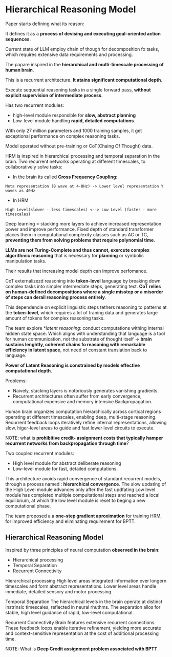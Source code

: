 # Hierarchical Reasoning Model

Paper starts defining what its reason:

It defines it as a **process of devising and executing  goal-oriented action sequences**.

Current state of LLM employ chain of though for decomposition fo tasks, which requires extensive data requirements and processing.


The papare inspired in the **hierarchical and multi-timescale processing of human brain**.

This is a recurrent architecture. **It atains significant computational depth**. 

Execute sequential reasoning tasks in a single forward pass, **without explicit supervision of intermediate process**.

Has two recurrent modules:
- high-level module responsible for **slow, abstract planning**
- Low-level module handling **rapid, detailed computations**.


With only 27 million parameters and 1000 training samples, it get exceptional performance on complex reasoning tasks.

Model operated without pre-training or CoT(Chaing Of Thought) data.







HRM is inspired in hierarchical processing and temporal separation in the brain. Two recurrent networks operating at different timescales, to collaboratively solve tasks:
- In the brain its called **Cross Frequency Coupling**:
```
Meta representation (θ wave at 4-8Hz) -> Lower level representation Y waves as 40Hz
```

- In HRM
```
High Level(slower - less timescales) <--> Low Level (faster - more timescales)
```





Deep learning = stacking more layers to achieve increased representation power and improve performance.
Fixed depth of standard transformer places them in computational complexity classes such as AC or TC,
**preventing them from solving problems that require polynomial time**.


**LLMs are not Turing-Complete and thus cannot, exercute complex algorithmic reasoning** that is necessary for **planning** or symbolic manipulation tasks.

Their results that increasing model depth can improve perfomance.


CoT externalizezd reasoning into **token-level** language by breaking down complex tasks into simpler intermediate steps, generating text. 
**CoT relies on human-defined decompositions where a single misstep or a misorder of steps can derail reasoning process entirely**.

This dependencie on explicit linguistic steps tethers reasoning to patterns at the **token-level**, which requires a lot of traning data and generates large amount of tokens for complex reasoning tasks. 



The team explore **latent reasoning*: conduct computations withing internal hidden state space. 
Which aligns with understanding that language is a tool for human communication, not the substrate of thought itself -> **brain sustains lenghtly, coherent chains fo reasoning with remarkable efficiency in latent space**, not need of constant translation back to language.




**Power of Latent Reasoning is constrained by models effective computational depth**.

Problems:
- Naively, stacking layers is notoriously generates vanishing gradients. 
- Recurrent architectures often suffer from early convergence, computational expensive and memory intensive Backpropagation.



Human brain organizes computation hierarchically across cortical regions operating at different timescales, enabling deep, multi-stage reasoning. 
Recurrent feedback loops iteratively refine internal representations, allowing slow, higer-level areas to guide and fast lower level circuits to execute. 

NOTE: what is **prohibitive credit- assignment costs that typically hamper recurrent networks from backpropagation through time**?



Two coupled recurrent modules:
- High level module for abstract deliberate reasoning
- Low-level module for fast, detailed computations.

This architecture avoids rapid convergence of standard recurrent models, through a process named : **hierarchical convergence**.
The slow updating of the High Level module advances only after the fast updfating Low level module has completed multiple compuitational steps and reached a local equilibrium, at which the low level module is reset to beging a new computational phase.

The team proposed a a **one-step gradient aproximation** for training HRM, for improved efficiency and eliminating requirement for BPTT.








## Hierarchical Reasoning Model

Inspired by three principles of neural computation **observed in the brain**:
- Hierarchical processing
- Temporal Separation
- Recurrent Connectivity



Hierarchical processing
High level areas integrated information over longern timescales and form abstract representations.
Lower level areas handle inmediate, detailed sensory and motor processing.


Temporal Separation
The hierarchical levels in the brain operate at distinct instrinsic timescales, reflected in neural rhuthms. 
The separation allos for stable, high level guidance of rapid, low-level computational.


Recurrent Connectivity
Brain features extensive recurrent connections. These feedback loops enable iterative refinement, yielding more accurate and context-sensitive
representation at the cost of additional processing time. 


NOTE: What is **Deep Credit assignment problem associated with BPTT**.


